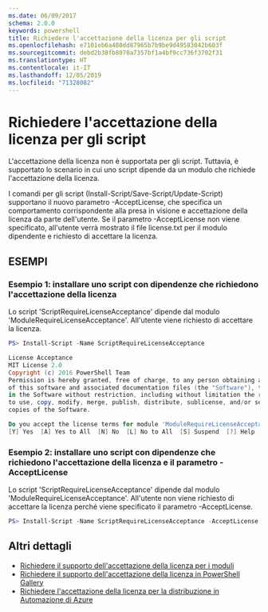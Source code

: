 ```yaml
---
ms.date: 06/09/2017
schema: 2.0.0
keywords: powershell
title: Richiedere l'accettazione della licenza per gli script
ms.openlocfilehash: e7101eb6a480dd87965b7b9be9d49583042b603f
ms.sourcegitcommit: debd2b38fb8070a7357bf1a4bf9cc736f3702f31
ms.translationtype: HT
ms.contentlocale: it-IT
ms.lasthandoff: 12/05/2019
ms.locfileid: "71328082"
---
```

# <a name="requiring-license-acceptance-for-scripts"></a>Richiedere l'accettazione della licenza per gli script

L'accettazione della licenza non è supportata per gli script. Tuttavia, è supportato lo scenario in cui uno script dipende da un modulo che richiede l'accettazione della licenza.

I comandi per gli script (Install-Script/Save-Script/Update-Script) supportano il nuovo parametro -AcceptLicense, che specifica un comportamento corrispondente alla presa in visione e accettazione della licenza da parte dell'utente. Se il parametro -AcceptLicense non viene specificato, all'utente verrà mostrato il file license.txt per il modulo dipendente e richiesto di accettare la licenza.

## <a name="examples"></a>ESEMPI

### <a name="example-1-install-script-with-dependencies-requiring-license-acceptance"></a>Esempio 1: installare uno script con dipendenze che richiedono l'accettazione della licenza

Lo script 'ScriptRequireLicenseAcceptance' dipende dal modulo 'ModuleRequireLicenseAcceptance'. All'utente viene richiesto di accettare la licenza.

```PowerShell
PS> Install-Script -Name ScriptRequireLicenseAcceptance

License Acceptance
MIT License 2.0
Copyright (c) 2016 PowerShell Team
Permission is hereby granted, free of charge, to any person obtaining a copy
of this software and associated documentation files (the "Software"), to deal
in the Software without restriction, including without limitation the rights
to use, copy, modify, merge, publish, distribute, sublicense, and/or sell
copies of the Software.

Do you accept the license terms for module 'ModuleRequireLicenseAcceptance'.
[Y] Yes  [A] Yes to All  [N] No  [L] No to All  [S] Suspend  [?] Help (default is "N"):
```

### <a name="example-2-install-script-with-dependencies-requiring-license-acceptance-and--acceptlicense"></a>Esempio 2: installare uno script con dipendenze che richiedono l'accettazione della licenza e il parametro -AcceptLicense

Lo script 'ScriptRequireLicenseAcceptance' dipende dal modulo 'ModuleRequireLicenseAcceptance'. All'utente non viene richiesto di accettare la licenza perché viene specificato il parametro -AcceptLicense.

```PowerShell
PS> Install-Script -Name ScriptRequireLicenseAcceptance -AcceptLicense
```

## <a name="more-details"></a>Altri dettagli

- [Richiedere il supporto dell'accettazione della licenza per i moduli](module-license-acceptance.md)
- [Richiedere il supporto dell'accettazione della licenza in PowerShell Gallery](../how-to/working-with-packages/packages-that-require-license-acceptance.md)
- [Richiedere l'accettazione della licenza per la distribuzione in Automazione di Azure](../how-to/working-with-packages/deploy-to-azure-automation.md)
